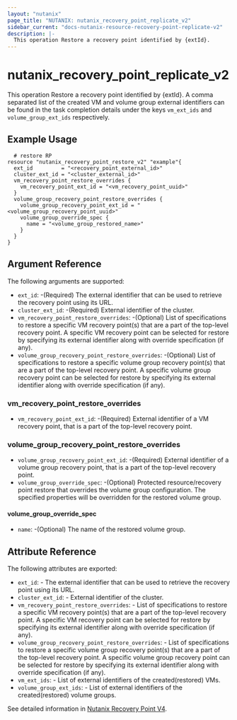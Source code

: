 ```yaml
---
layout: "nutanix"
page_title: "NUTANIX: nutanix_recovery_point_replicate_v2"
sidebar_current: "docs-nutanix-resource-recovery-point-replicate-v2"
description: |-
  This operation Restore a recovery point identified by {extId}.
---
```


# nutanix_recovery_point_replicate_v2
This operation Restore a recovery point identified by {extId}.
A comma separated list of the created VM and volume group external identifiers can be found in the task completion details under the keys `vm_ext_ids` and `volume_group_ext_ids` respectively.

## Example Usage

``` hcl
  # restore RP 
resource "nutanix_recovery_point_restore_v2" "example"{
  ext_id         = "<recovery_point_external_id>"
  cluster_ext_id = "<cluster_external_id>"
  vm_recovery_point_restore_overrides {
    vm_recovery_point_ext_id = "<vm_recovery_point_uuid>"
  }
  volume_group_recovery_point_restore_overrides {
    volume_group_recovery_point_ext_id = "<volume_group_recovery_point_uuid>"
    volume_group_override_spec {
      name = "<volume_group_restored_name>"
    }
  }
}

```


## Argument Reference

The following arguments are supported:

* `ext_id`: -(Required) The external identifier that can be used to retrieve the recovery point using its URL.
* `cluster_ext_id`: -(Required) External identifier of the cluster.
* `vm_recovery_point_restore_overrides`: -(Optional) List of specifications to restore a specific VM recovery point(s) that are a part of the top-level recovery point. A specific VM recovery point can be selected for restore by specifying its external identifier along with override specification (if any).
* `volume_group_recovery_point_restore_overrides`: -(Optional) List of specifications to restore a specific volume group recovery point(s) that are a part of the top-level recovery point. A specific volume group recovery point can be selected for restore by specifying its external identifier along with override specification (if any).
  

### vm_recovery_point_restore_overrides 

* `vm_recovery_point_ext_id`: -(Required) External identifier of a VM recovery point, that is a part of the top-level recovery point.

### volume_group_recovery_point_restore_overrides

* `volume_group_recovery_point_ext_id`: -(Required) External identifier of a volume group recovery point, that is a part of the top-level recovery point.
* `volume_group_override_spec`: -(Optional) Protected resource/recovery point restore that overrides the volume group configuration. The specified properties will be overridden for the restored volume group.

#### volume_group_override_spec

* `name`: -(Optional) The name of the restored volume group.


## Attribute Reference

The following attributes are exported:

* `ext_id`: - The external identifier that can be used to retrieve the recovery point using its URL.
* `cluster_ext_id`: - External identifier of the cluster.
* `vm_recovery_point_restore_overrides`: - List of specifications to restore a specific VM recovery point(s) that are a part of the top-level recovery point. A specific VM recovery point can be selected for restore by specifying its external identifier along with override specification (if any).
* `volume_group_recovery_point_restore_overrides`: - List of specifications to restore a specific volume group recovery point(s) that are a part of the top-level recovery point. A specific volume group recovery point can be selected for restore by specifying its external identifier along with override specification (if any).
* `vm_ext_ids`: - List of external identifiers of the created(restored) VMs.
* `volume_group_ext_ids`: - List of external identifiers of the created(restored) volume groups.

See detailed information in [Nutanix Recovery Point V4](https://developers.nutanix.com/api-reference?namespace=dataprotection&version=v4.0.b1).